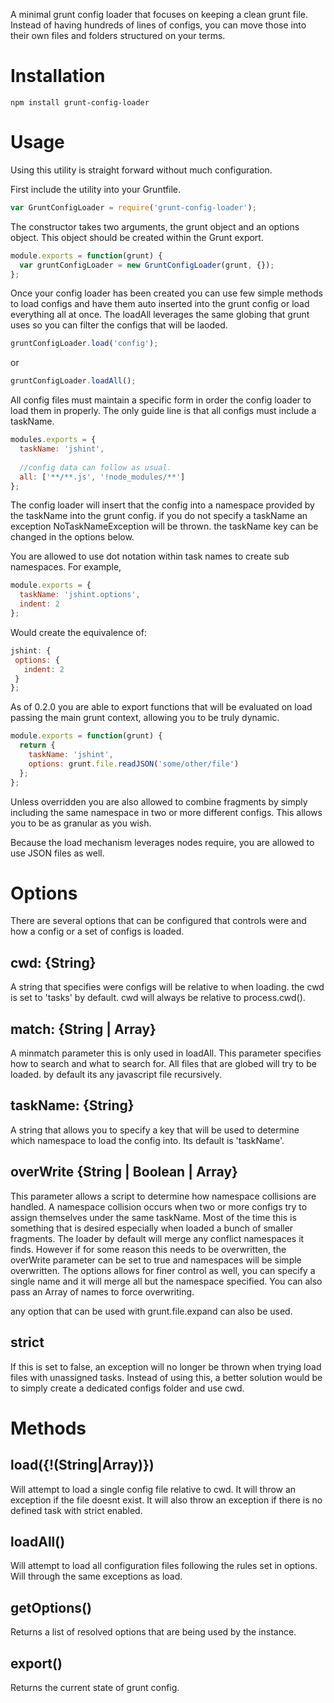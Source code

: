 A minimal grunt config loader that focuses on keeping a clean grunt file. Instead of having hundreds of lines of configs, you can move those into their own files and folders structured on your terms.

Installation
=====
```
npm install grunt-config-loader
```

Usage
======

Using this utility is straight forward without much configuration.

First include the utility into your Gruntfile.
```javascript
var GruntConfigLoader = require('grunt-config-loader');
```

The constructor takes two arguments, the grunt object and an options object. This object should be created within the Grunt export.
```javascript
module.exports = function(grunt) {
  var gruntConfigLoader = new GruntConfigLoader(grunt, {});
};
```

Once your config loader has been created you can use few simple methods to load configs and have them auto inserted into the grunt config or load everything all at once. The loadAll leverages the same globing that grunt uses so you can filter the configs that will be laoded.
```javascript
gruntConfigLoader.load('config');
```
or
```javascript
gruntConfigLoader.loadAll();
```

All config files must maintain a specific form in order the config loader to load them in properly. The only guide line is that all configs must include a taskName.
```javascript
modules.exports = {
  taskName: 'jshint',
  
  //config data can follow as usual.
  all: ['**/**.js', '!node_modules/**']
};
```

The config loader will insert that the config into a namespace provided by the taskName into the grunt config. if you do not specify a taskName an exception NoTaskNameException will be thrown. the taskName key can be changed in the options below.

You are allowed to use dot notation within task names to create sub namespaces. For example,
```javascript
module.exports = {
  taskName: 'jshint.options',
  indent: 2
};
````
Would create the equivalence of:
```javascript
jshint: {
 options: {
   indent: 2
 }
};
```
As of 0.2.0 you are able to export functions that will be evaluated on load passing the main grunt context, allowing you to be truly dynamic.
```javascript
module.exports = function(grunt) {
  return {
  	taskName: 'jshint',
  	options: grunt.file.readJSON('some/other/file')
  };
};
```
Unless overridden you are also allowed to combine fragments by simply including the same namespace in two or more different configs. This allows you to be as granular as you wish.

Because the load mechanism leverages nodes require, you are allowed to use JSON files as well.

Options
====

There are several options that can be configured that controls were and how a config or a set of configs is loaded.

## cwd: {String}
A string that specifies were configs will be relative to when loading. the cwd is set to 'tasks' by default. cwd will always be relative to process.cwd().

## match: {String | Array<String>}
A minmatch parameter this is only used in loadAll. This parameter specifies how to search and what to search for. All files that are globed will try to be loaded. by default its any javascript file recursively.

## taskName: {String}
A string that allows you to specify a key that will be used to determine which namespace to load the config into. Its default is 'taskName'.

## overWrite {String | Boolean | Array<String>}
This parameter allows a script to determine how namespace collisions are handled. A namespace collision occurs when two or more configs try to assign themselves under the same taskName. Most of the time this is something that is desired especially when loaded a bunch of smaller fragments. The loader by default will merge any conflict namespaces it finds. However if for some reason this needs to be overwritten, the overWrite parameter can be set to true and namespaces will be simple overwritten. The options allows for finer control as well, you can specify a single name and it will merge all but the namespace specified. You can also pass an Array of names to force overwriting.

any option that can be used with grunt.file.expand can also be used.

## strict
If this is set to false, an exception will no longer be thrown when trying load files with unassigned tasks. Instead of using this, a better solution would be to simply create a dedicated configs folder and use cwd.

Methods
====
## load({!(String|Array)}) 
Will attempt to load a single config file relative to cwd. It will throw an exception if the file doesnt exist. It will also throw an exception if there is no defined task with strict enabled.

## loadAll()
Will attempt to load all configuration files following the rules set in options. Will through the same exceptions as load.

## getOptions()
Returns a list of resolved options that are being used by the instance.

## export()
Returns the current state of grunt config.
